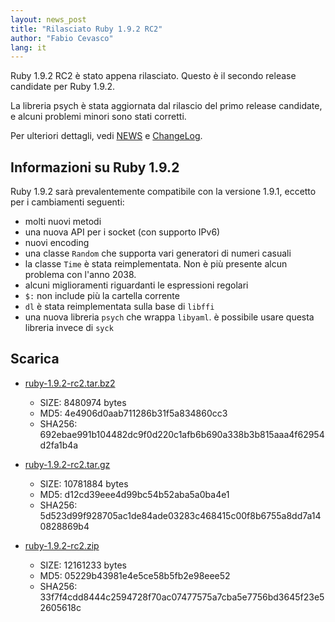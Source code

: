 ```yaml
---
layout: news_post
title: "Rilasciato Ruby 1.9.2 RC2"
author: "Fabio Cevasco"
lang: it
---
```


Ruby 1.9.2 RC2 è stato appena rilasciato. Questo è il secondo release
candidate per Ruby 1.9.2.

La libreria psych è stata aggiornata dal rilascio del primo release
candidate, e alcuni problemi minori sono stati corretti.

Per ulteriori dettagli, vedi [NEWS][1] e [ChangeLog][2].

## Informazioni su Ruby 1.9.2

Ruby 1.9.2 sarà prevalentemente compatibile con la versione 1.9.1,
eccetto per i cambiamenti seguenti:

* molti nuovi metodi
* una nuova API per i socket (con supporto IPv6)
* nuovi encoding
* una classe `Random` che supporta vari generatori di numeri casuali
* la classe `Time` è stata reimplementata. Non è più presente alcun
  problema con l\'anno 2038.
* alcuni miglioramenti riguardanti le espressioni regolari
* `$:` non include più la cartella corrente
* `dl` è stata reimplementata sulla base di `libffi`
* una nuova libreria `psych` che wrappa `libyaml`. è possibile usare
  questa libreria invece di `syck`

## Scarica

* [ruby-1.9.2-rc2.tar.bz2][3]
  * SIZE: 8480974 bytes
  * MD5: 4e4906d0aab711286b31f5a834860cc3
  * SHA256:
    692ebae991b104482dc9f0d220c1afb6b690a338b3b815aaa4f62954d2fa1b4a

* [ruby-1.9.2-rc2.tar.gz][4]
  * SIZE: 10781884 bytes
  * MD5: d12cd39eee4d99bc54b52aba5a0ba4e1
  * SHA256:
    5d523d99f928705ac1de84ade03283c468415c00f8b6755a8dd7a140828869b4

* [ruby-1.9.2-rc2.zip][5]
  * SIZE: 12161233 bytes
  * MD5: 05229b43981e4e5ce58b5fb2e98eee52
  * SHA256:
    33f7f4cdd8444c2594728f70ac07477575a7cba5e7756bd3645f23e52605618c



[1]: http://svn.ruby-lang.org/repos/ruby/tags/v1_9_2_rc2/NEWS 
[2]: http://svn.ruby-lang.org/repos/ruby/tags/v1_9_2_rc2/ChangeLog 
[3]: http://ftp.ruby-lang.org/pub/ruby/1.9/ruby-1.9.2-rc2.tar.bz2 
[4]: http://ftp.ruby-lang.org/pub/ruby/1.9/ruby-1.9.2-rc2.tar.gz 
[5]: http://ftp.ruby-lang.org/pub/ruby/1.9/ruby-1.9.2-rc2.zip 
